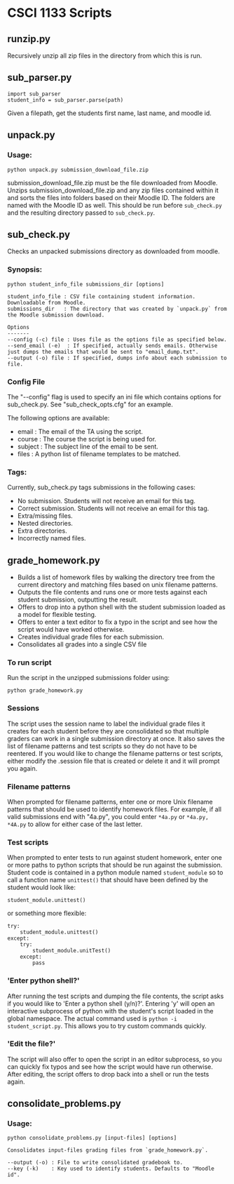 # CSCI 1133 Scripts

## runzip.py

Recursively unzip all zip files in the directory from which this is run.

## sub_parser.py

    import sub_parser
    student_info = sub_parser.parse(path)

Given a filepath, get the students first name, last name, and moodle id.  

## unpack.py

### Usage:
    python unpack.py submission_download_file.zip

submission\_download\_file.zip must be the file downloaded from Moodle. Unzips submission\_download\_file.zip and any zip files contained within it and sorts the files into folders based on their Moodle ID. The folders are named with the Moodle ID as well. This should be run before `sub_check.py` and the resulting directory passed to `sub_check.py`.

## sub_check.py

Checks an unpacked submissions directory as downloaded from moodle. 

### Synopsis:
    python student_info_file submissions_dir [options]

    student_info_file : CSV file containing student information. Downloadable from Moodle.
    submissions_dir   : The directory that was created by `unpack.py` from the Moodle submission download.

    Options
    -------
    --config (-c) file : Uses file as the options file as specified below. 
    --send_email (-e)  : If specified, actually sends emails. Otherwise just dumps the emails that would be sent to "email_dump.txt".
    --output (-o) file : If specified, dumps info about each submission to file.

### Config File
The "--config" flag is used to specify an ini file which contains options for sub\_check.py. See "sub\_check\_opts.cfg" for an example.

The following options are available:
* email : The email of the TA using the script.
* course : The course the script is being used for.
* subject : The subject line of the email to be sent.
* files : A python list of filename templates to be matched. 

### Tags:
Currently, sub\_check.py tags submissions in the following cases:
* No submission. Students will not receive an email for this tag.
* Correct submission. Students will not receive an email for this tag.
* Extra/missing files.
* Nested directories.
* Extra directories.
* Incorrectly named files.

## grade_homework.py

* Builds a list of homework files by walking the directory tree from the current directory
and matching files based on unix filename patterns.
* Outputs the file contents and runs one or more tests against each student submission,
outputting the result.
* Offers to drop into a python shell with the student submission loaded as a model for
flexible testing.
* Offers to enter a text editor to fix a typo in the script and see how the script would
have worked otherwise.
* Creates individual grade files for each submission.
* Consolidates all grades into a single CSV file

### To run script

Run the script in the unzipped submissions folder using:

    python grade_homework.py 

### Sessions
The script uses the session name to label the individual grade files it creates
for each student before they are consolidated so that multiple graders can work
in a single submission directory at once. It also saves the list of filename 
patterns and test scripts so they do not have to be reentered. If you would like
to change the filename patterns or test scripts, either modify the .session file 
that is created or delete it and it will prompt you again.

### Filename patterns
When prompted for filename patterns, enter one or more Unix filename patterns 
that should be used to identify homework files. For example, if all valid 
submissions end with "4a.py", you could enter `*4a.py` or `*4a.py, *4A.py` to
allow for either case of the last letter.

### Test scripts
When prompted to enter tests to run against student homework, enter one or more
paths to python scripts that should be run against the submission. Student code
is contained in a python module named `student_module` so to call a function 
name `unittest()` that should have been defined by the student would look like:

    student_module.unittest()

or something more flexible:

    try:
        student_module.unittest()
    except:
        try:
            student_module.unitTest()
        except:
            pass

### 'Enter python shell?'
After running the test scripts and dumping the file contents, the script asks if
you would like to 'Enter a python shell (y/n)?'. Entering 'y' will open an interactive
subprocess of python with the student's script loaded in the global namespace. 
The actual command used is `python -i student_script.py`. This allows you to 
try custom commands quickly.

### 'Edit the file?'
The script will also offer to open the script in an editor subprocess, so you can
quickly fix typos and see how the script would have run otherwise. After editing,
the script offers to drop back into a shell or run the tests again.

## consolidate_problems.py

### Usage:

    python consolidate_problems.py [input-files] [options]

    Consolidates input-files grading files from `grade_homework.py`. 

    --output (-o) : File to write consolidated gradebook to.
    --key (-k)    : Key used to identify students. Defaults to "Moodle id".
